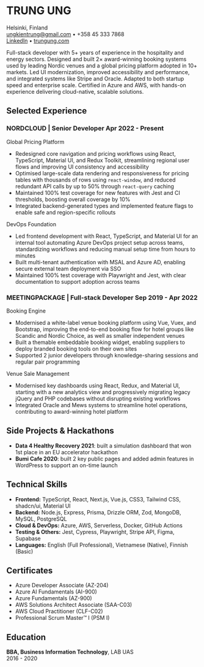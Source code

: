# TRUNG UNG

Helsinki, Finland  
[ungkientrung@gmail.com](mailto:ungkientrung@gmail.com) • +358 45 333 7868  
[LinkedIn](https://linkedin.com/in/trung-ung) • [trungung.com](https://trungung.com)

Full-stack developer with 5+ years of experience in the hospitality and energy sectors. Designed and built 2× award-winning booking systems used by leading Nordic venues and a global pricing platform adopted in 10+ markets. Led UI modernization, improved accessibility and performance, and integrated systems like Stripe and Oracle. Adapted to both startup speed and enterprise scale. Certified in Azure and AWS, with hands-on experience delivering cloud-native, scalable solutions.

## Selected Experience

### NORDCLOUD | Senior Developer Apr 2022 - Present

Global Pricing Platform

- Redesigned core navigation and pricing workflows using React, TypeScript, Material UI, and Redux Toolkit, streamlining regional user flows and improving UI consistency and accessibility
- Optimised large-scale data rendering and responsiveness for pricing tables with thousands of rows using `react-window`, and reduced redundant API calls by up to 50% through `react-query` caching
- Maintained 100% test coverage for new features with Jest and CI thresholds, boosting overall coverage by 10%
- Integrated backend-generated types and implemented feature flags to enable safe and region-specific rollouts

DevOps Foundation

- Led frontend development with React, TypeScript, and Material UI for an internal tool automating Azure DevOps project setup across teams, standardizing workflows and reducing manual setup time from hours to minutes
- Built multi-tenant authentication with MSAL and Azure AD, enabling secure external team deployment via SSO
- Maintained 100% test coverage with Playwright and Jest, with clear documentation to support adoption across teams

### MEETINGPACKAGE | Full-stack Developer Sep 2019 - Apr 2022

Booking Engine

- Modernised a white-label venue booking platform using Vue, Vuex, and Bootstrap, improving the end-to-end booking flow for hotel groups like Scandic and Nordic Choice, as well as smaller independent venues
- Built a themable embeddable booking widget, enabling suppliers to deploy branded booking tools on their own sites
- Supported 2 junior developers through knowledge-sharing sessions and regular pair programming

Venue Sale Management

- Modernised key dashboards using React, Redux, and Material UI, starting with a new analytics view and progressively migrating legacy jQuery and PHP codebases without disrupting existing workflows
- Integrated Oracle and Mews systems to streamline hotel operations, contributing to award-winning hotel platform

## Side Projects & Hackathons

- **Data 4 Healthy Recovery 2021**: built a simulation dashboard that won 1st place in an EU accelerator hackathon
- **Bumi Cafe 2020**: built 2 key public pages and added admin features in WordPress to support an on-time launch

## Technical Skills

- **Frontend:** TypeScript, React, Next.js, Vue.js, CSS3, Tailwind CSS, shadcn/ui, Material UI
- **Backend:** Node.js, Express, Prisma, Drizzle ORM, Zod, MongoDB, MySQL, PostgreSQL
- **Cloud & DevOps:** Azure, AWS, Serverless, Docker, GitHub Actions
- **Testing & Others:** Jest, Cypress, Playwright, Stripe API, Figma, Supabase
- **Languages:** English (Full Professional), Vietnamese (Native), Finnish (Basic)

## Certificates

- Azure Developer Associate (AZ-204)
- Azure AI Fundamentals (AI-900)
- Azure Fundamentals (AZ-900)
- AWS Solutions Architect Associate (SAA-C03)
- AWS Cloud Practitioner (CLF-C02)
- Professional Scrum Master™ I (PSM I)

## Education

**BBA, Business Information Technology**, LAB UAS  
2016 - 2020
